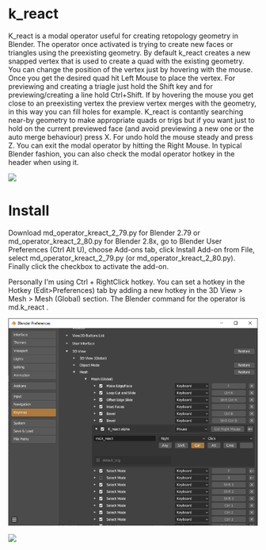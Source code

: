 # k_react
K_react is a modal operator useful for creating retopology geometry in Blender. The operator once activated is trying to create new faces or triangles using the preexisting geometry. By default k_react creates a new snapped vertex that is used to create a quad with the existing geometry. You can change the position of the vertex just by hovering with the mouse. Once you get the desired quad hit Left Mouse to place the vertex. For previewing and creating a triagle just hold the Shift key and for previewing/creating a line hold Ctrl+Shift. If by hovering the mouse you get close to an preexisting vertex the preview vertex merges with the geometry, in this way you can fill holes for example. K_react is contantly searching near-by geometry to make appropriate quads or trigs but if you want just to hold on the current previewed face (and avoid previewing a new one or the auto merge behaviour) press X. For undo hold the mouse steady and press Z. You can exit the modal operator by hitting the Right Mouse. In typical Blender fashion, you can also check the modal operator hotkey in the header when using it.

![](/img/quick_tut_02.gif)

# Install

Download md_operator_kreact_2_79.py for Blender 2.79 or md_operator_kreact_2_80.py for Blender 2.8x, go to Blender User Preferences (Ctrl Alt U), choose Add-ons tab, click Install Add-on from File, select md_operator_kreact_2_79.py (or md_operator_kreact_2_80.py). Finally click the checkbox to activate the add-on.

Personally I'm using Ctrl + RightClick hotkey. You can set a hotkey in the Hotkey (Edit>Preferences) tab by adding a new hotkey in the 3D View > Mesh > Mesh (Global) section. The Blender command for the operator is md.k_react .

![](img/Hotkey.png)

![](https://youtu.be/S3k5E-BtcgM)
